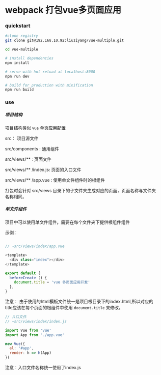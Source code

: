 # webpack 打包vue多页面应用

### quickstart

``` bash
#clone registry
git clone git@192.168.10.92:liuziyang/vue-multiple.git

cd vue-multiple

# install dependencies
npm install

# serve with hot reload at localhost:8000
npm run dev

# build for production with minification
npm run build

```

### use

##### 项目结构

项目结构类似 `vue` 单页应用配置

src： 项目源文件

src/components : 通用组件

src/views/** : 页面文件

src/views/** /index.js: 页面的入口文件

src/views/** /app.vue : 使用单文件组件时的根组件

打包时会针对 src/views 目录下的子文件夹生成对应的页面，页面名称与文件夹名称相同。

##### 单文件组件

项目中可以使用单文件组件，需要在每个文件夹下提供根组件组件

示例： 

``` js

// ~src/views/index/app.vue

<template>
  <div class="index"></div>
</template>

export default {
  beforeCreate () {
    document.title = 'vue 多页面应用开发'
  },
}

```

注意： 由于使用的html模板文件统一是项目根目录下的index.html,所以对应的title应该在每个页面的根组件中使用 `document.title` 来修改。


``` js
// 入口文件
// ~src/views/index/index.js

import Vue from 'vue'
import App from './app.vue'

new Vue({
  el: '#app',
  render: h => h(App)
})


```

注意：入口文件名称统一使用了index.js